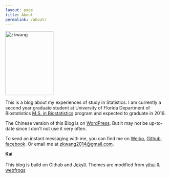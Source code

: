 ```yaml
---
layout: page
title: About
permalink: /about/
---
```


<p><img src="https://github.com/zkwang2014/zkwang2014.github.io/raw/master/documents/photo_1024.jpg" width = "150" height = "200" title="zkwang" align="center" /></p> 


This is a blog about my experiences of study in Statistics. I am currently a second year graduate student at University of Florida Department of Biostatistics [M.S. in Biostatistics](http://biostat.ufl.edu/education/ms-in-biostatistics/) program and expected to graduate in 2016.

The Chinese version of this Blog is on [WordPress](https://zkwang2014.wordpress.com/). But it may not be up-to-date since I don't not use it very often. 

To send an instant messaging with me, you can find me on [Weibo](http://weibo.com/zkwang2014), [Github](https://github.com/zkwang2014), [facebook](https://www.facebook.com/zkwang2014). Or email me at <zkwang2014@gmail.com>.

**Kai**
<br>
<br>
This blog is build on Github and [Jekyll](https://github.com/jekyll/jekyll). Themes are modified from [yihui](https://github.com/yihui) & [webfrogs](https://github.com/webfrogs)

